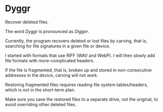 # Dyggr 

Recover deleted files.

The word *Dyggr* is pronounced as *Digger*. 

Currently, the program recovers deleted or lost files by carving,
that is, searching for file signatures in a given file or device.
 
I started with formats that use RIFF (WAV and WebP).
I will then slowly add file formats with more-complicated headers.

If the file is fragmented, that is, broken up and stored in non-consecutive addresses in the device, carving will not work.

Restoring fragmented files requires reading file system tables/headers, which is not in the short-term plan.

Make sure you save the restored files to a separate drive, not the original, to avoid overriding other deleted files.
